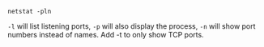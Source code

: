 

 `netstat -pln`

`-l` will list listening ports, `-p` will also display the process, `-n` will
show port numbers instead of names. Add -t to only show TCP ports.
